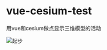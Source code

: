# vue-cesium-test
用vue和cesium做点显示三维模型的活动

![起步](<https://github.com/gui-sukla/vue-cesium-test/blob/master/20190626.gif>)


